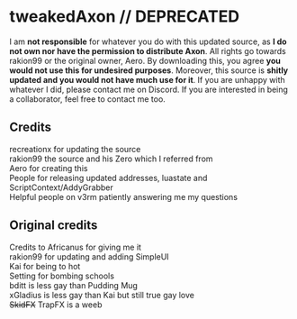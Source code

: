 # tweakedAxon // DEPRECATED
I am **not responsible** for whatever you do with this updated source, as **I do not own nor have the permission to distribute Axon**. All rights go towards rakion99 or the original owner, Aero. By downloading this, you agree **you would not use this for undesired purposes**. Moreover, this source is **shitly updated and you would not have much use for it**. If you are unhappy with whatever I did, please contact me on Discord. If you are interested in being a collaborator, feel free to contact me too.

## Credits
recreationx for updating the source<br />
rakion99 the source and his Zero which I referred from<br />
Aero for creating this<br />
People for releasing updated addresses, luastate and ScriptContext/AddyGrabber<br />
Helpful people on v3rm patiently answering me my questions<br />

## Original credits
Credits to Africanus for giving me it<br />
rakion99 for updating and adding SimpleUI<br />
Kai for being to hot<br />
Setting for bombing schools<br />
<Aspect> bditt is less gay than Pudding Mug<br />
xGladius is less gay than Kai but still true gay love<br />
~~SkidFX~~ TrapFX is a weeb<br />
